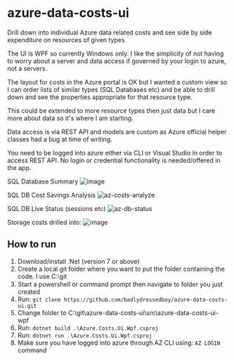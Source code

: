 # azure-data-costs-ui
Drill down into individual Azure data related costs and see side by side expenditure on resources of given types

The UI is WPF so currently Windows only. I like the simplicity of not having to worry about a server and data access if governed by your login to azure, not a servers.

The layout for costs in the Azure portal is OK but I wanted a custom view so I can order lists of similar types (SQL Databases etc) and be able to drill down and see the properties appropriate for that resource type.

This could be extended to more resource types then just data but I care more about data so it's where I am starting.

Data access is via REST API and models are custom as Azure official helper classes had a bug at time of writing.

You need to be logged into azure either via CLI or Visual Studio in order to access REST API. No login or credential functionality is needed/offered in the app.


SQL Database Summary
![image](https://github.com/badlydressedboy/azure-data-costs-ui/assets/3395522/51c8a885-56bd-4641-b27c-f4cbd6ceb203)


SQL DB Cost Savings Analysis
![az-costs-analyze](https://github.com/badlydressedboy/azure-data-costs-ui/assets/3395522/2dcf6641-c031-4671-84b4-34d8b5e69f61)


SQL DB Live Status (sessions etc)
![az-db-status](https://github.com/badlydressedboy/azure-data-costs-ui/assets/3395522/60c345fd-398a-456d-bdd9-2586b580373d)


Storage costs drilled into:
![image](https://github.com/badlydressedboy/azure-data-costs-ui/assets/3395522/b8a51d8f-51c1-4e00-a518-7be9d1d2056c)


## How to run
1. Download/install .Net (version 7 or above)
2. Create a local git folder where you want to put the folder containing the code. I use C:⧵git
3. Start a powershell or command prompt then navigate to folder you just created
4. Run: `git clone https://github.com/badlydressedboy/azure-data-costs-ui.git`
5. Change folder to C:\git\azure-data-costs-ui\src\azure-data-costs-ui-wpf
6. Run: `dotnet build .\Azure.Costs.Ui.Wpf.csproj`
7. Run: `dotnet run .\Azure.Costs.Ui.Wpf.csproj`
8. Make sure you have logged into azure through AZ CLI using: `AZ LOGIN` command
